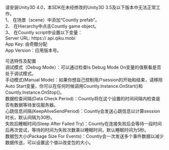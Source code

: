 请安装Unity3D 4.0，本SDK在未经修改的Unity3D 3.5及以下版本中无法正常工作。  
1、	在场景（scene）中添加“Countly prefab”。  
2、	在Hierarchy中点击Countly game object。  
3、	在Countly script中设置以下变量：  
Server URL: https:// api.qiku.mobi  
App Key: 由奇酷分配  
App Version：应用版本号。  
  
可选特性及配置  
调试模式（Debug Mode）：可以通过检查Is Debug Mode On变量的值察看是否处于调试模式。  
手动模式(Manual Mode)：如果你想自己控制用户session的开始和结束，请移除Auto Start变量，你可以在任何时候调用Countly.Instance.OnStart()和Countly.Instance.OnStop()。  
数据检查间隔(Data Check Period)：Countly将在这个设置的时间间隔内检查是否有数据等待发往服务器。  
心跳信息间隔(KeepAliveSendPeriod)：Countly会发送心跳信息以计算session时长，默认间隔为30秒。  
失败后睡眠时间(Sleep After Failed Try)：Countly在连接失败后会等待一段时间后再次尝试，等待的时间为失败次数乘以睡眠时间，默认睡眠时间为5秒。  
数据包大小(Package Size For Events)：Countly会一次发送多个事件数据以减少数据传送，可以设置这个值以改变包的大小。  


